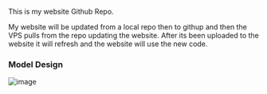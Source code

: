 This is my website Github Repo.

My website will be updated from a local repo then to githup and then the VPS pulls from the repo updating the website. After its been uploaded to the website it will refresh and the website will use the new code. 

### Model Design

![image](https://github.com/user-attachments/assets/27e83aa0-a06b-41f8-bb2c-c50309c3ac2a)
